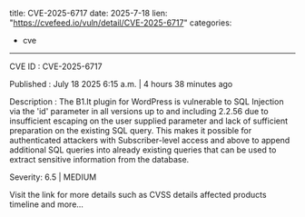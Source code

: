  
title: CVE-2025-6717
date: 2025-7-18
lien: "https://cvefeed.io/vuln/detail/CVE-2025-6717"
categories:
  - cve
---

CVE ID : CVE-2025-6717

Published :  July 18
2025
6:15 a.m. | 4 hours
38 minutes ago

Description : The B1.lt plugin for WordPress is vulnerable to SQL Injection via the 'id' parameter in all versions up to
and including
2.2.56 due to insufficient escaping on the user supplied parameter and lack of sufficient preparation on the existing SQL query.  This makes it possible for authenticated attackers
with Subscriber-level access and above
to append additional SQL queries into already existing queries that can be used to extract sensitive information from the database.

Severity: 6.5 | MEDIUM

Visit the link for more details
such as CVSS details
affected products
timeline
and more...
